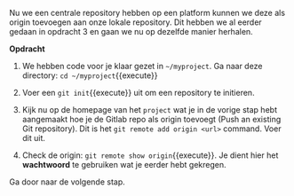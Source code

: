 Nu we een centrale repository hebben op een platform kunnen we deze als origin toevoegen aan onze lokale repository. Dit hebben we al eerder gedaan in opdracht 3 en gaan we nu op dezelfde manier herhalen.

**Opdracht**

1) We hebben code voor je klaar gezet in `~/myproject`. Ga naar deze directory: ```cd ~/myproject```{{execute}}

2) Voer een ```git init```{{execute}} uit om een repository te initieren.

3) Kijk nu op de homepage van het `project` wat je in de vorige stap hebt aangemaakt hoe je de Gitlab repo als origin toevoegt (Push an existing Git repository). Dit is het `git remote add origin <url>` command. Voer dit uit.

4) Check de origin: ```git remote show origin```{{execute}}. Je dient hier het **wachtwoord** te gebruiken wat je eerder hebt gekregen.

Ga door naar de volgende stap.
